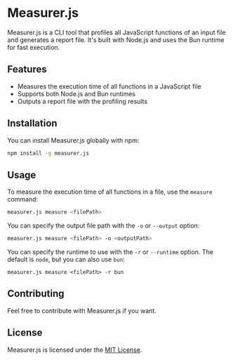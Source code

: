 # Measurer.js

Measurer.js is a CLI tool that profiles all JavaScript functions of an input file and generates a report file. It's built with Node.js and uses the Bun runtime for fast execution.


## Features

- Measures the execution time of all functions in a JavaScript file
- Supports both Node.js and Bun runtimes
- Outputs a report file with the profiling results

## Installation

You can install Measurer.js globally with npm:
```bash
npm install -g measurer.js
```

## Usage

To measure the execution time of all functions in a file, use the `measure` command:
```bash
measurer.js measure <filePath>
```

You can specify the output file path with the `-o` or `--output` option:
```bash
measurer.js measure <filePath> -o <outputPath>
```

You can specify the runtime to use with the `-r` or `--runtime` option. The default is `node`, but you can also use `bun`:
```
measurer.js measure <filePath> -r bun
```

## Contributing
Feel free to contribute with Measurer.js if you want.


## License
Measurer.js is licensed under the [MIT License](LICENSE).
